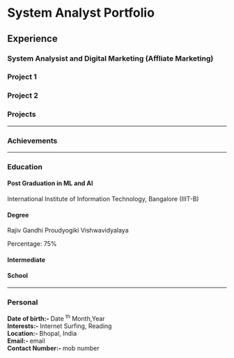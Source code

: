# System Analyst Portfolio

## Experience

### System Analysist  and Digital Marketing (Affliate Marketing) 


### Project 1



### Project 2




### Projects



---
### Achievements


---
### Education

#### Post Graduation in ML and AI
  
  International Institute of Information Technology, Bangalore (IIIT-B)
  
#### Degree
  
  Rajiv Gandhi Proudyogiki Vishwavidyalaya
  
  Percentage: 75%
  
#### Intermediate
  
  
#### School
  
  

---
### Personal

<p><strong>Date of birth:- </strong> Date <sup>th</sup> Month,Year  <br>
  <strong>Interests:- </strong>Internet Surfing, Reading <br>
  <strong>Location:- </strong> Bhopal, India<br>
  <strong>Email:- </strong> email<br>
  <strong>Contact Number:- </strong> mob number</p>

```

